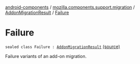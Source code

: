[android-components](../../index.md) / [mozilla.components.support.migration](../index.md) / [AddonMigrationResult](index.md) / [Failure](./-failure.md)

# Failure

`sealed class Failure : `[`AddonMigrationResult`](index.md) [(source)](https://github.com/mozilla-mobile/android-components/blob/master/components/support/migration/src/main/java/mozilla/components/support/migration/AddonMigration.kt#L49)

Failure variants of an add-on migration.

